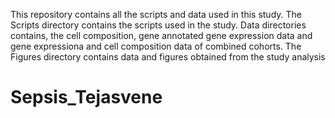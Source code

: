This repository contains all the scripts and data used in this study. The Scripts directory contains the scripts used in the study. Data directories contains, the cell composition, gene annotated gene expression data and gene expressiona and cell composition data of combined cohorts.
The Figures directory contains data and figures obtained from the study analysis

# Sepsis_Tejasvene
